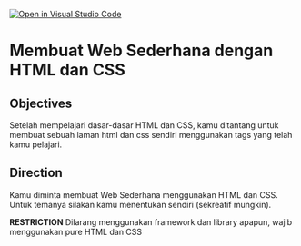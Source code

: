 [![Open in Visual Studio Code](https://classroom.github.com/assets/open-in-vscode-718a45dd9cf7e7f842a935f5ebbe5719a5e09af4491e668f4dbf3b35d5cca122.svg)](https://classroom.github.com/online_ide?assignment_repo_id=11649813&assignment_repo_type=AssignmentRepo)
# Membuat Web Sederhana dengan HTML dan CSS

## Objectives
Setelah mempelajari dasar-dasar HTML dan CSS, kamu ditantang untuk membuat sebuah laman html dan css sendiri menggunakan tags yang telah kamu pelajari.

## Direction
Kamu diminta membuat Web Sederhana menggunakan HTML dan CSS. Untuk temanya silakan kamu menentukan sendiri (sekreatif mungkin).

**RESTRICTION** Dilarang menggunakan framework dan library apapun, wajib menggunakan pure HTML dan CSS